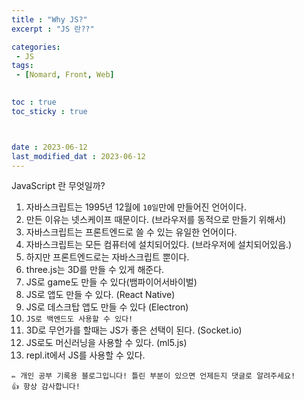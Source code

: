```yaml
---
title : "Why JS?"
excerpt : "JS 란??"

categories: 
 - JS
tags: 
 - [Nomard, Front, Web]

 
toc : true
toc_sticky : true



date : 2023-06-12
last_modified_dat : 2023-06-12
---
```

<div class='notice--info' markdown='1'>
JavaScript 란 무엇일까?
</div>

1. 자바스크립트는 1995년 12월에 `10일`만에 만들어진 언어이다.  
2. 만든 이유는 넷스케이프 때문이다. (브라우저를 동적으로 만들기 위해서)
3. 자바스크립트는 프론트엔드로 쓸 수 있는 유일한 언어이다.
4. 자바스크립트는 모든 컴퓨터에 설치되어있다.  (브라우저에 설치되어있음.)
5. 하지만 프론트엔드로는 자바스크립트 뿐이다.
6. three.js는 3D를 만들 수 있게 해준다.
7. JS로 game도 만들 수 있다(뱀파이어서바이벌)
8. JS로 앱도 만들 수 있다. (React Native)
9. JS로 데스크탑 앱도 만들 수 있다 (Electron)
10. `JS로 백엔드도 사용할 수 있다!`
11. 3D로 무언가를 할때는 JS가 좋은 선택이 된다. (Socket.io)
12. JS로도 머신러닝을 사용할 수 있다. (ml5.js)
13. repl.it에서 JS를 사용할 수 있다.

```
✏️ 개인 공부 기록용 블로그입니다! 틀린 부분이 있으면 언제든지 댓글로 알려주세요!
👍 항상 감사합니다!
```